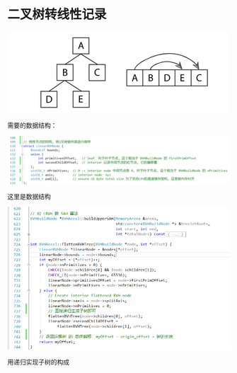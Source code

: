 ﻿# 二叉树转线性记录

![1](05_13/1.png)

需要的数据结构：

![2](05_13/2.png)

这里是数据结构

![3](05_13/3.png)

用递归实现子树的构成

# 
